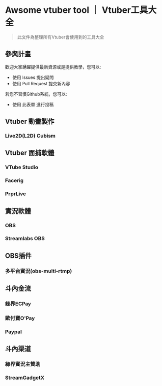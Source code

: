 # Awsome vtuber tool ｜ Vtuber工具大全
>此文件為整理所有Vtuber會使用到的工具大全

## 參與計畫

歡迎大家踴躍提供最新資源或是提供教學，您可以:

* 使用 Issues 提出疑問
* 使用 Pull Request 提交新內容

若您不習慣Github系統，您可以:

* 使用 此表單 進行投稿

## Vtuber 動畫製作

### Live2D(L2D) Cubism

## Vtuber 面捕軟體

### VTube Studio

### Facerig

### PrprLive

## 實況軟體

### OBS

### Streamlabs OBS

## OBS插件

### 多平台實況(obs-multi-rtmp)

## 斗內金流

### 綠界ECPay
### 歐付寶O'Pay
### Paypal

## 斗內渠道

### 綠界實況主贊助
### StreamGadgetX





